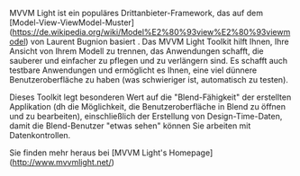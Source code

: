 MVVM Light ist ein populäres Drittanbieter-Framework, das auf dem [Model-View-ViewModel-Muster] (https://de.wikipedia.org/wiki/Model%E2%80%93view%E2%80%93viewmodel) von Laurent Bugnion basiert . Das MVVM Light Toolkit hilft Ihnen, Ihre Ansicht von Ihrem Modell zu trennen, das Anwendungen schafft, die sauberer und einfacher zu pflegen und zu verlängern sind. Es schafft auch testbare Anwendungen und ermöglicht es Ihnen, eine viel dünnere Benutzeroberfläche zu haben (was schwieriger ist, automatisch zu testen).

Dieses Toolkit legt besonderen Wert auf die "Blend-Fähigkeit" der erstellten Applikation (dh die Möglichkeit, die Benutzeroberfläche in Blend zu öffnen und zu bearbeiten), einschließlich der Erstellung von Design-Time-Daten, damit die Blend-Benutzer "etwas sehen" können Sie arbeiten mit Datenkontrollen.

Sie finden mehr heraus bei [MVVM Light's Homepage] (http://www.mvvmlight.net/)